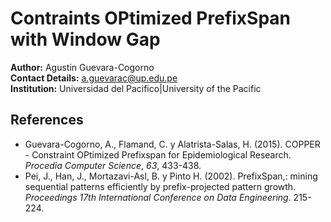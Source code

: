 # Contraints OPtimized PrefixSpan with Window Gap

**Author:** Agustin Guevara-Cogorno <br />
**Contact Details:** a.guevarac@up.edu.pe <br />
**Institution:** Universidad del Pacifico|University of the Pacific



## References
- Guevara-Cogorno, A., Flamand, C. y Alatrista-Salas, H. (2015). COPPER - Constraint OPtimized Prefixspan for Epidemiological Research. *Procedia Computer Science*, *63*, 433-438.
- Pei, J., Han, J., Mortazavi-Asl, B. y Pinto H. (2002). PrefixSpan,: mining sequential patterns efficiently by prefix-projected pattern growth. *Proceedings 17th International Conference on Data Engineering*. 215-224.